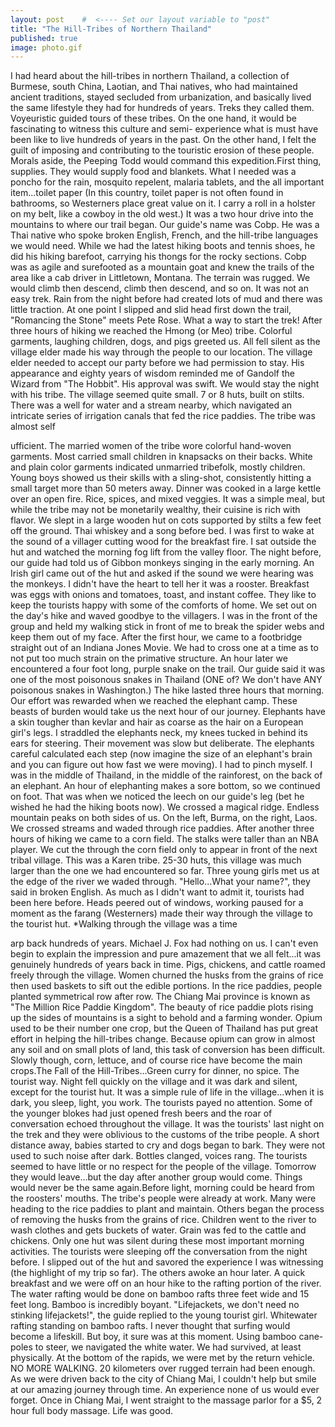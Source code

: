 ```yaml
---
layout: post    #  <---- Set our layout variable to "post"
title: "The Hill-Tribes of Northern Thailand"  
published: true
image: photo.gif
---
```


I had heard about the hill-tribes in 
northern Thailand, a collection of 
Burmese, south China, Laotian, and Thai 
natives, who had maintained ancient 
traditions, stayed secluded from 
urbanization, and basically lived the 
same lifestyle they had for hundreds of 
years. 
Treks they called them. Voyeuristic 
guided tours of these tribes. On the 
one hand, it would be fascinating to 
witness this culture and semi- 
experience what is must have been like 
to live hundreds of years in the past. 
On the other hand, I felt the guilt of 
imposing and contributing to the 
touristic erosion of these people. 
Morals aside, the Peeping Todd would 
command this expedition.First thing, supplies. They would 
supply food and blankets. What I needed 
was a poncho for the rain, mosquito 
repelent, malaria tablets, and the all 
important item...toilet paper (In this 
country, toilet paper is not often 
found in bathrooms, so Westerners place 
great value on it. I carry a roll in a 
holster on my belt, like a cowboy in 
the old west.) It was a two hour drive into the 
mountains to where our trail began. Our 
guide's name was Cobp. He was a Thai 
native who spoke broken English, 
French, and the hill-tribe languages we 
would need. While we had the latest 
hiking boots and tennis shoes, he did 
his hiking barefoot, carrying his 
thongs for the rocky sections. Cobp was 
as agile and surefooted as a mountain 
goat and knew the trails of the area 
like a cab driver in Littletown, 
Montana. The terrain was rugged. We 
would climb then descend, climb then 
descend, and so on. It was not an easy 
trek. Rain from the night before had 
created lots of mud and there was 
little traction. At one point I slipped 
and slid head first down the 
trail, "Romancing the Stone" meets Pete 
Rose. What a way to start the trek! After three hours of hiking we reached 
the Hmong (or Meo) tribe. Colorful 
garments, laughing children, dogs, and 
pigs greeted us. All fell silent as the 
village elder made his way through the 
people to our location. The village 
elder needed to accept our party before 
we had permission to stay. His 
appearance and eighty years of wisdom 
reminded me of Gandolf the Wizard 
from "The Hobbit". His approval was 
swift. We would stay the night with his 
tribe. The village seemed quite small. 
7 or 8 huts, built on stilts. There was 
a well for water and a stream nearby, 
which navigated an intricate series of 
irrigation canals that fed the rice 
paddies. The tribe was almost self

ufficient. The married women of the 
tribe wore colorful hand-woven 
garments. Most carried small children 
in knapsacks on their backs. White and 
plain color garments indicated 
unmarried tribefolk, mostly children. 
Young boys showed us their skills with 
a sling-shot, consistently hitting a 
small target more than 50 meters away. Dinner was cooked in a large kettle 
over an open fire. Rice, spices, and 
mixed veggies. It was a simple meal, 
but while the tribe may not be 
monetarily wealthy, their cuisine is 
rich with flavor. We slept in a large 
wooden hut on cots supported by stilts 
a few feet off the ground. Thai whiskey 
and a song before bed. I was first to wake at the sound of a 
villager cutting wood for the breakfast 
fire. I sat outside the hut and watched 
the morning fog lift from the valley 
floor. The night before, our guide had 
told us of Gibbon monkeys singing in 
the early morning. An Irish girl came 
out of the hut and asked if the sound 
we were hearing was the monkeys. I 
didn't have the heart to tell her it 
was a rooster. Breakfast was eggs with 
onions and tomatoes, toast, and instant 
coffee. They like to keep the tourists 
happy with some of the comforts of 
home. We set out on the day's hike and waved 
goodbye to the villagers. I was in the 
front of the group and held my walking 
stick in front of me to break the 
spider webs and keep them out of my 
face. After the first hour, we came to 
a footbridge straight out of an Indiana 
Jones Movie. We had to cross one at a 
time as to not put too much strain on 
the primative structure. An hour later 
we encountered a four foot long, purple 
snake on the trail. Our guide said it 
was one of the most poisonous snakes in 
Thailand (ONE of? We don't have ANY 
poisonous snakes in Washington.) The 
hike lasted three hours that morning. Our effort was rewarded when we reached 
the elephant camp. These beasts of 
burden would take us the next hour of 
our journey. Elephants have a skin 
tougher than kevlar and hair as coarse 
as the hair on a European girl's legs. 
I straddled the elephants neck, my 
knees tucked in behind its ears for 
steering. Their movement was slow but 
deliberate. The elephants careful 
calculated each step (now imagine the 
size of an elephant's brain and you can 
figure out how fast we were moving). I 
had to pinch myself. I was in the 
middle of Thailand, in the middle of 
the rainforest, on the back of an 
elephant. An hour of elephanting makes 
a sore bottom, so we continued on foot. 
That was when we noticed the leech on 
our guide's leg (bet he wished he had 
the hiking boots now). We crossed a 
magical ridge. Endless mountain peaks 
on both sides of us. On the left, 
Burma, on the right, Laos. We crossed 
streams and waded through rice paddies. After another three hours of hiking we 
came to a corn field. The stalks were 
taller than an NBA player. We cut the 
through the corn field only to appear 
in front of the next tribal village. 
This was a Karen tribe. 25-30 huts, 
this village was much larger than the 
one we had encountered so far. Three 
young girls met us at the edge of the 
river we waded through. "Hello...What 
your name?", they said in broken 
English. As much as I didn't want to 
admit it, tourists had been here 
before. Heads peered out of windows, 
working paused for a moment as the 
farang (Westerners) made their way 
through the village to the tourist hut. 
*Walking through the village was a time

arp back hundreds of years. Michael J. 
Fox had nothing on us. I can't even 
begin to explain the impression and 
pure amazement that we all felt...it 
was genuinely hundreds of years back in 
time. Pigs, chickens, and cattle roamed 
freely through the village. Women 
churned the husks from the grains of 
rice then used baskets to sift out the 
edible portions. In the rice paddies, 
people planted symmetrical row after 
row. The Chiang Mai province is known 
as "The Million Rice Paddie Kingdom". 
The beauty of rice paddie plots rising 
up the sides of mountains is a sight to 
behold and a farming wonder. Opium used 
to be their number one crop, but the 
Queen of Thailand has put great effort 
in helping the hill-tribes change. 
Because opium can grow in almost any 
soil and on small plots of land, this 
task of conversion has been difficult. 
Slowly though, corn, lettuce, and of 
course rice have become the main crops.The Fall of the Hill-Tribes...Green curry for dinner, no spice. The 
tourist way. Night fell quickly on the 
village and it was dark and silent, 
except for the tourist hut. It was a 
simple rule of life in the 
village...when it is dark, you sleep, 
light, you work. The tourists payed no 
attention. Some of the younger blokes 
had just opened fresh beers and the 
roar of conversation echoed throughout 
the village. It was the tourists' last 
night on the trek and they were 
oblivious to the customs of the tribe 
people. A short distance away, babies 
started to cry and dogs began to bark. 
They were not used to such noise after 
dark. Bottles clanged, voices rang. The 
tourists seemed to have little or no 
respect for the people of the village. 
Tomorrow they would leave...but the day 
after another group would come. Things 
would never be the same again.Before light, morning could be heard 
from the roosters' mouths. The tribe's 
people were already at work. Many were 
heading to the rice paddies to plant 
and maintain. Others began the process 
of removing the husks from the grains 
of rice. Children went to the river to 
wash clothes and gets buckets of water. 
Grain was fed to the cattle and 
chickens. Only one hut was silent 
during these most important morning 
activities. The tourists were sleeping 
off the conversation from the night 
before. I slipped out of the hut and 
savored the experience I was witnessing 
(the highlight of my trip so far). The others awoke an hour later. A quick 
breakfast and we were off on an hour 
hike to the rafting portion of the 
river. The water rafting would be done 
on bamboo rafts three feet wide and 15 
feet long. Bamboo is incredibly 
boyant. "Lifejackets, we don't need no 
stinking lifejackets!", the guide 
replied to the young tourist girl. 
Whitewater rafting standing on bamboo 
rafts. I never thought that surfing 
would become a lifeskill. But boy, it 
sure was at this moment. Using bamboo 
cane-poles to steer, we navigated the 
white water. We had survived, at least 
physically. At the bottom of the 
rapids, we were met by the return 
vehicle. NO MORE WALKING. 20 kilometers 
over rugged terrain had been enough. As we were driven back to the city of 
Chiang Mai, I couldn't help but smile 
at our amazing journey through time. An 
experience none of us would ever 
forget. Once in Chiang Mai, I went straight to 
the massage parlor for a $5, 2 hour 
full body massage. Life was good.
